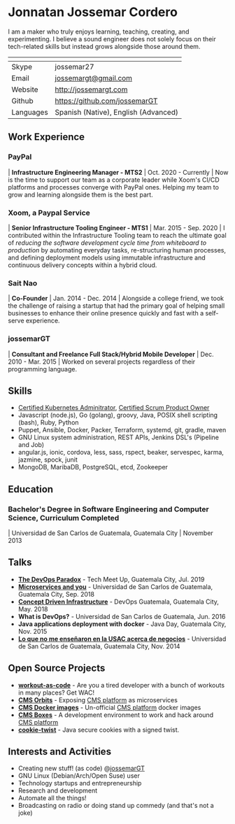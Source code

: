 # Jonnatan Jossemar Cordero

I am a maker who truly enjoys learning, teaching, creating, and experimenting.
I believe a sound engineer does not solely focus on their tech-related skills
but instead grows alongside those around them.

| <!-- -->                | <!-- -->
| ---                     | ---
| Skype                   | jossemar27
| Email                   | jossemargt@gmail.com
| Website                 | <http://jossemargt.com>
| Github                  | <https://github.com/jossemarGT>
| Languages               | Spanish (Native), English (Advanced)

## Work Experience

### PayPal

| **Infrastructure Engineering Manager - MTS2**
| Oct. 2020 - Currently
| Now is the time to support our team as a corporate leader while Xoom's CI/CD
platforms and processes converge with PayPal ones. Helping my team to grow and
learning alongside them is the best part.

### Xoom, a Paypal Service

| **Senior Infrastructure Tooling Engineer - MTS1**
| Mar. 2015 - Sep. 2020
| I contributed within the Infrastructure Tooling team to reach the ultimate
goal of *reducing the software development cycle time from whiteboard to
production* by automating everyday tasks, re-structuring human processes, and
defining deployment models using immutable infrastructure and continuous
delivery concepts within a hybrid cloud.

### Sait Nao

| **Co-Founder**
| Jan. 2014 - Dec. 2014
| Alongside a college friend, we took the challenge of raising a startup that
had the primary goal of helping small businesses to enhance their online
presence quickly and fast with a self-serve experience.

### jossemarGT

| **Consultant and Freelance Full Stack/Hybrid Mobile Developer**
| Dec. 2010 - Mar. 2015
| Worked on several projects regardless of their programming language.

## Skills

- [Certified Kubernetes Adminitrator](https://www.credly.com/badges/b0e6f8e1-5480-4d86-98a3-68a77e78b88a), [Certified Scrum Product Owner](https://bcert.me/bc/html/show-badge.html?b=bguqpmhl)
- Javascript (node.js), Go (golang), groovy, Java, POSIX shell scripting (bash), Ruby, Python
- Puppet, Ansible, Docker, Packer, Terraform, systemd, git, gradle, maven
- GNU Linux system administration, REST APIs, Jenkins DSL's (Pipeline and Job)
- angular.js, ionic, cordova, less, sass, rspect, beaker, servespec, karma, jazmine, spock, junit
- MongoDB, MaribaDB, PostgreSQL, etcd, Zookeeper

## Education

### Bachelor's Degree in Software Engineering and Computer Science, Curriculum Completed

| Universidad de San Carlos de Guatemala, Guatemala City
| November 2013

## Talks

- **[The DevOps Paradox](https://jossemargt.github.io/pandoc-slides/static/the-devops-paradox)** - Tech Meet Up, Guatemala City, Jul. 2019
- **[Microservices and you](https://jossemargt.github.io/pandoc-slides/static/microservices-and-you)** - Universidad de San Carlos de Guatemala, Guatemala City, Sep. 2018
- **[Concept Driven Infrastructure](https://jossemargt.github.io/pandoc-slides/static/concept-driven-infrastructure)** - DevOps Guatemala, Guatemala City, May. 2018
- **What is DevOps?** - Universidad de San Carlos de Guatemala, Jun. 2016
- **Java applications deployment with docker** - Java Day, Guatemala City, Nov. 2015
- **[Lo que no me enseñaron en la USAC acerca de negocios](https://prezi.com/pueqzdtyv4ck/lo-que-no-me-ensenaro-en-la-usac-acerca-de-negocios/)** - Universidad de San Carlos de Guatemala, Guatemala City, Nov. 2014

## Open Source Projects

- **[workout-as-code](https://github.com/jossemarGT/workout-as-code)** - Are you a tired developer with a bunch of workouts in many places? Get WAC!
- **[CMS Orbits](https://github.com/cms-orbits)** - Exposing [CMS platform](https://github.com/cms-dev/cms) as microservices
- **[CMS Docker images](https://github.com/cms-orbits/cms-docker-images)** -  Un-official [CMS platform](https://github.com/cms-dev/cms) docker images
- **[CMS Boxes](https://github.com/cms-orbits/cms-boxes)** - A development environment to work and hack around [CMS platform](https://github.com/cms-dev/cms)
- **[cookie-twist](https://github.com/jossemarGT/cookie-twist)** - Java secure cookies with a signed twist.

## Interests and Activities

- Creating new stuff! (as code) @[jossemarGT](http://github.com/jossemargt)
- GNU Linux (Debian/Arch/Open Suse) user
- Technology startups and entrepreneurship
- Research and development
- Automate all the things!
- Broadcasting on radio or doing stand up commedy (and that's not a joke)
